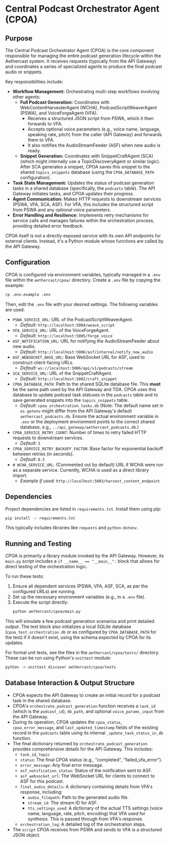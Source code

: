 # Central Podcast Orchestrator Agent (CPOA)

## Purpose

The Central Podcast Orchestrator Agent (CPOA) is the core component responsible for managing the entire podcast generation lifecycle within the Aethercast system. It receives requests (typically from the API Gateway) and coordinates a series of specialized agents to produce the final podcast audio or snippets.

Key responsibilities include:

-   **Workflow Management:** Orchestrating multi-step workflows involving other agents:
    -   **Full Podcast Generation:** Coordinates with WebContentHarvesterAgent (WCHA), PodcastScriptWeaverAgent (PSWA), and VoiceForgeAgent (VFA).
        -   Receives a structured JSON script from PSWA, which it then forwards to VFA.
        -   Accepts optional voice parameters (e.g., voice name, language, speaking rate, pitch) from the caller (API Gateway) and forwards them to VFA.
        -   It also notifies the AudioStreamFeeder (ASF) when new audio is ready.
    -   **Snippet Generation:** Coordinates with SnippetCraftAgent (SCA) (which might internally use a TopicDiscoveryAgent or similar logic). After SCA generates a snippet, CPOA saves this snippet to the shared `topics_snippets` database (using the `CPOA_DATABASE_PATH` configuration).
-   **Task State Management:** Updates the status of podcast generation tasks in a shared database (specifically, the `podcasts` table). The API Gateway initiates tasks, and CPOA updates their progress.
-   **Agent Communication:** Makes HTTP requests to downstream services (PSWA, VFA, SCA, ASF). For VFA, this includes the structured script from PSWA and any optional voice parameters.
-   **Error Handling and Resilience:** Implements retry mechanisms for service calls and manages failures within the orchestration process, providing detailed error feedback.

CPOA itself is not a directly exposed service with its own API endpoints for external clients. Instead, it's a Python module whose functions are called by the API Gateway.

## Configuration

CPOA is configured via environment variables, typically managed in a `.env` file within the `aethercast/cpoa/` directory. Create a `.env` file by copying the example:

```bash
cp .env.example .env
```

Then, edit the `.env` file with your desired settings. The following variables are used:

-   `PSWA_SERVICE_URL`: URL of the PodcastScriptWeaverAgent.
    -   *Default:* `http://localhost:5004/weave_script`
-   `VFA_SERVICE_URL`: URL of the VoiceForgeAgent.
    -   *Default:* `http://localhost:5005/forge_voice`
-   `ASF_NOTIFICATION_URL`: URL for notifying the AudioStreamFeeder about new audio.
    -   *Default:* `http://localhost:5006/asf/internal/notify_new_audio`
-   `ASF_WEBSOCKET_BASE_URL`: Base WebSocket URL for ASF, used to construct client-facing URLs.
    -   *Default:* `ws://localhost:5006/api/v1/podcasts/stream`
-   `SCA_SERVICE_URL`: URL of the SnippetCraftAgent.
    -   *Default:* `http://localhost:5002/craft_snippet`
-   `CPOA_DATABASE_PATH`: Path to the shared SQLite database file. This **must** be the same path used by the API Gateway and TDA. CPOA uses this database to update podcast task statuses in the `podcasts` table and to save generated snippets into the `topics_snippets` table.
    -   *Default:* `cpoa_orchestration_tasks.db` (Note: The default name set in `os.getenv` might differ from the API Gateway's default `aethercast_podcasts.db`. Ensure the actual environment variable in `.env` or the deployment environment points to the correct shared database, e.g., `../api_gateway/aethercast_podcasts.db`.)
-   `CPOA_SERVICE_RETRY_COUNT`: Number of times to retry failed HTTP requests to downstream services.
    -   *Default:* `3`
-   `CPOA_SERVICE_RETRY_BACKOFF_FACTOR`: Base factor for exponential backoff between retries (in seconds).
    -   *Default:* `0.5`
-   `# WCHA_SERVICE_URL`: (Commented out by default) URL if WCHA were run as a separate service. Currently, WCHA is used as a direct library import.
    -   *Example if used:* `http://localhost:5003/harvest_content_endpoint`

## Dependencies

Project dependencies are listed in `requirements.txt`. Install them using pip:

```bash
pip install -r requirements.txt
```
This typically includes libraries like `requests` and `python-dotenv`.

## Running and Testing

CPOA is primarily a library module invoked by the API Gateway. However, its `main.py` script includes a `if __name__ == "__main__":` block that allows for direct testing of the orchestration logic.

To run these tests:

1.  Ensure all dependent services (PSWA, VFA, ASF, SCA, as per the configured URLs) are running.
2.  Set up the necessary environment variables (e.g., in a `.env` file).
3.  Execute the script directly:
    ```bash
    python aethercast/cpoa/main.py
    ```
This will simulate a few podcast generation scenarios and print detailed output. The test block also initializes a local SQLite database (`cpoa_test_orchestration.db` or as configured by `CPOA_DATABASE_PATH` for the test) if it doesn't exist, using the schema expected by CPOA for its updates.

For formal unit tests, see the files in the `aethercast/cpoa/tests/` directory. These can be run using Python's `unittest` module:
```bash
python -m unittest discover aethercast/cpoa/tests
```

## Database Interaction & Output Structure

-   CPOA expects the API Gateway to create an initial record for a podcast task in the shared database.
-   CPOA's `orchestrate_podcast_generation` function receives a `task_id` (which is the `podcast_id`), `db_path`, and optional `voice_params_input` from the API Gateway.
-   During its operation, CPOA updates the `cpoa_status`, `cpoa_error_message`, and `last_updated_timestamp` fields of the existing record in the `podcasts` table using its internal `_update_task_status_in_db` function.
-   The final dictionary returned by `orchestrate_podcast_generation` provides comprehensive details for the API Gateway. This includes:
    -   `task_id`, `topic`
    -   `status`: The final CPOA status (e.g., "completed", "failed_vfa_error").
    -   `error_message`: Any final error message.
    -   `asf_notification_status`: Status of the notification sent to ASF.
    -   `asf_websocket_url`: The WebSocket URL for clients to connect to ASF for this podcast.
    -   `final_audio_details`: A dictionary containing details from VFA's response, including:
        -   `audio_filepath`: Path to the generated audio file.
        -   `stream_id`: The stream ID for ASF.
        -   `tts_settings_used`: A dictionary of the actual TTS settings (voice name, language, rate, pitch, encoding) that VFA used for synthesis. This is passed through from VFA's response.
    -   `orchestration_log`: A detailed log of the orchestration steps.
-   The `script` CPOA receives from PSWA and sends to VFA is a structured JSON object.
```
